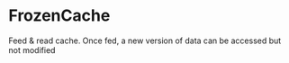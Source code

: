 # FrozenCache
Feed &amp; read cache. Once fed, a new version of data can be accessed but not modified
